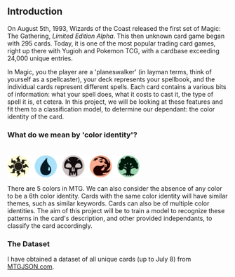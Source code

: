 ## Introduction

On August 5th, 1993, Wizards of the Coast released the first set of Magic: The Gathering, *Limited Edition Alpha*. This then unknown card game began with 295 cards. Today, it is one of the most popular trading card games, right up there with Yugioh and Pokemon TCG, with a cardbase exceeding 24,000 unique entries. 

In Magic, you the player are a 'planeswalker' (in layman terms, think of yourself as a spellcaster), your deck represents your spellbook, and the individual cards represent different spells. Each card contains a various bits of information: what your spell does, what it costs to cast it, the type of spell it is, et cetera. In this project, we will be looking at these features and fit them to a classification model, to determine our dependant: the color identity of the card.

### What do we mean by 'color identity'?

<div style="text-align: left; display: inline-block; margin-top: 1.5em;">
<img src="assets/fivecolors.jpg" style="height: 50px" >
</div>

There are 5 colors in MTG. We can also consider the absence of any color to be a 6th color identity. Cards with the same color identity will have similar themes, such as similar keywords. Cards can also be of multiple color identities. The aim of this project will be to train a model to recognize these patterns in the card's description, and other provided independants, to classify the card accordingly.

### The Dataset

I have obtained a dataset of all unique cards (up to July 8) from [MTGJSON.com](https://mtgjson.com). 
